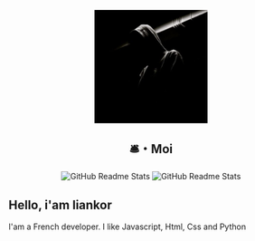 <p align="center">
    <img width="200px" src="https://github.com/liankorExe/liankorExe/blob/main/pp.jpg" border-radius="30px"
        align="center" alt="GitHub Readme Stats" />
<h2 align="center">🛎・Moi</h2>
<p align="center">
    <img width="400px"
        src="https://github-readme-stats.vercel.app/api?username=liankorExe&show_icons=true&theme=radical"
        align="center" alt="GitHub Readme Stats" />
    <img width="400px" src="https://github-readme-stats.vercel.app/api/top-langs/?username=liankorExe&layout=compact"
        align="center" alt="GitHub Readme Stats" />
</p>
<p>
<h2>Hello, i'am liankor</h2>
<p>
    I'am a French developer.
    I like Javascript, Html, Css and Python
</p>
</p>
</p>
